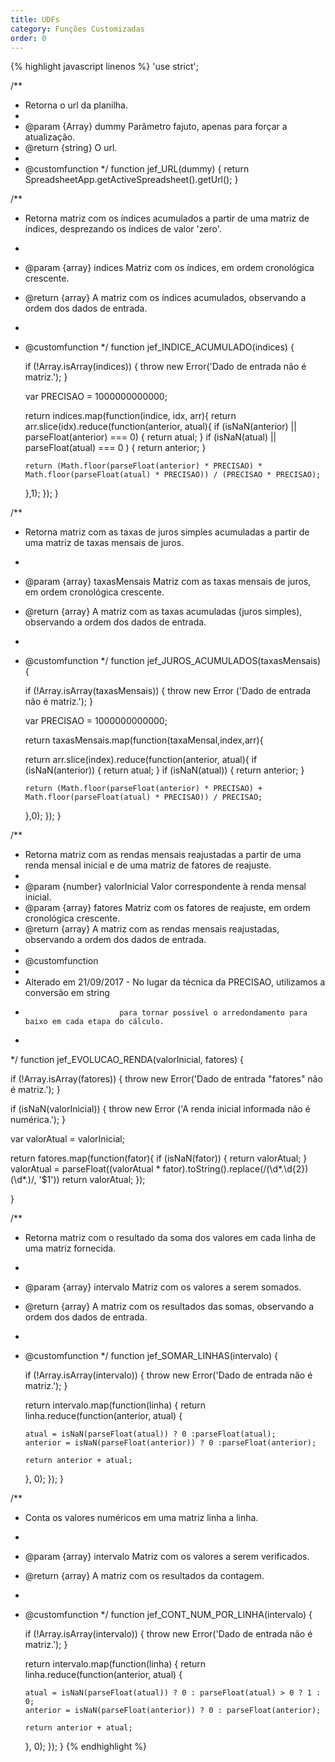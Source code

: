 ```yaml
---
title: UDFs
category: Funções Customizadas
order: 0
---
```

{% highlight javascript linenos %}
'use strict';

/**
* Retorna o url da planilha.
*
* @param {Array} dummy Parâmetro fajuto, apenas para forçar a atualização.
* @return {string} O url. 
*
* @customfunction
*/
function jef_URL(dummy) {
  return SpreadsheetApp.getActiveSpreadsheet().getUrl();
}

/**
* Retorna matriz com os índices acumulados a partir de uma matriz de índices, desprezando os índices de valor 'zero'.
*
* @param {array} indices Matriz com os índices, em ordem cronológica crescente.
* @return {array} A matriz com os índices acumulados, observando a ordem dos dados de entrada.
*
* @customfunction
*/
function jef_INDICE_ACUMULADO(indices) {
  
  if (!Array.isArray(indices)) { 
    throw new Error('Dado de entrada não é matriz.'); 
  }
  
  var PRECISAO = 1000000000000;
  
  return indices.map(function(indice, idx, arr){
    return arr.slice(idx).reduce(function(anterior, atual){
      if (isNaN(anterior) || parseFloat(anterior) === 0) { 
        return atual; 
      }
      if (isNaN(atual) || parseFloat(atual) === 0 ) { 
        return anterior; 
      }
      
      return (Math.floor(parseFloat(anterior) * PRECISAO) * Math.floor(parseFloat(atual) * PRECISAO)) / (PRECISAO * PRECISAO);
    },1);
  });
}

/**
* Retorna matriz com as taxas de juros simples acumuladas a partir de uma matriz de taxas mensais de juros.
*
* @param {array} taxasMensais Matriz com as taxas mensais de juros, em ordem cronológica crescente.
* @return {array} A matriz com as taxas acumuladas (juros simples), observando a ordem dos dados de entrada.
*
* @customfunction
*/
function jef_JUROS_ACUMULADOS(taxasMensais) {
  
  if (!Array.isArray(taxasMensais)) { 
    throw new Error ('Dado de entrada não é matriz.'); 
  }
  
  var PRECISAO = 1000000000000;
  
  return taxasMensais.map(function(taxaMensal,index,arr){
    
    return arr.slice(index).reduce(function(anterior, atual){
      if (isNaN(anterior)) { 
        return atual; 
      }
      if (isNaN(atual)) { 
        return anterior; 
      }

      return (Math.floor(parseFloat(anterior) * PRECISAO) + Math.floor(parseFloat(atual) * PRECISAO)) / PRECISAO;
    },0);
  });
}

/**
* Retorna matriz com as rendas mensais reajustadas a partir de uma renda mensal inicial e de uma matriz de fatores de reajuste.
*
* @param {number} valorInicial Valor correspondente à renda mensal inicial.
* @param {array} fatores Matriz com os fatores de reajuste, em ordem cronológica crescente.
* @return {array} A matriz com as rendas mensais reajustadas, observando a ordem dos dados de entrada.
*
* @customfunction
*
* Alterado em 21/09/2017 - No lugar da técnica da PRECISAO, utilizamos a conversão em string
*                          para tornar possível o arredondamento para baixo em cada etapa do cálculo.
*
*/
function jef_EVOLUCAO_RENDA(valorInicial, fatores) {
  
  if (!Array.isArray(fatores)) { 
    throw new Error('Dado de entrada "fatores" não é matriz.'); 
  }
  
  if (isNaN(valorInicial)) { 
    throw new Error ('A renda inicial informada não é numérica.'); 
  }
  
  var valorAtual = valorInicial;
  
  return fatores.map(function(fator){
    if (isNaN(fator)) {
      return valorAtual; 
    }
    valorAtual = parseFloat((valorAtual * fator).toString().replace(/(\d*\.\d{2})(\d*.)/, '$1'))
    return valorAtual;
  });
  
}


/**
* Retorna matriz com o resultado da soma dos valores em cada linha de uma matriz fornecida.
*
* @param {array} intervalo Matriz com os valores a serem somados.
* @return {array} A matriz com os resultados das somas, observando a ordem dos dados de entrada.
*
* @customfunction
*/
function jef_SOMAR_LINHAS(intervalo) {
  
  if (!Array.isArray(intervalo)) { 
    throw new Error('Dado de entrada não é matriz.'); 
  }
  
  return intervalo.map(function(linha) {
    return linha.reduce(function(anterior, atual) {
      
      atual = isNaN(parseFloat(atual)) ? 0 :parseFloat(atual); 
      anterior = isNaN(parseFloat(anterior)) ? 0 :parseFloat(anterior); 
      
      return anterior + atual;
    }, 0);
  });
}

/**
* Conta os valores numéricos em uma matriz linha a linha.
*
* @param {array} intervalo Matriz com os valores a serem verificados.
* @return {array<number>} A matriz com os resultados da contagem.
*
* @customfunction
*/
function jef_CONT_NUM_POR_LINHA(intervalo) {
  
  if (!Array.isArray(intervalo)) { 
    throw new Error('Dado de entrada não é matriz.'); 
  }
  
  return intervalo.map(function(linha) {
    return linha.reduce(function(anterior, atual) {
      
      atual = isNaN(parseFloat(atual)) ? 0 : parseFloat(atual) > 0 ? 1 : 0; 
      anterior = isNaN(parseFloat(anterior)) ? 0 : parseFloat(anterior); 
      
      return anterior + atual;
    }, 0);
  });
}
{% endhighlight %}